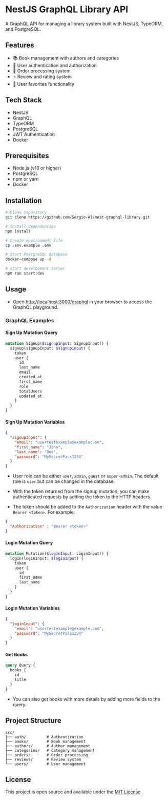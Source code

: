 # NestJS GraphQL Library API

A GraphQL API for managing a library system built with NestJS, TypeORM, and PostgreSQL.

## Features

- 📚 Book management with authors and categories
- 👥 User authentication and authorization
- 🛒 Order processing system
- ⭐ Review and rating system
- 🔖 User favorites functionality

## Tech Stack

- NestJS
- GraphQL
- TypeORM
- PostgreSQL
- JWT Authentication
- Docker

## Prerequisites

- Node.js (v18 or higher)
- PostgreSQL
- npm or yarn
- Docker

## Installation

```bash
# Clone repository
git clone https://github.com/Sergio-Al/nest-graphql-library.git

# Install dependencies
npm install

# Create environment file
cp .env.example .env

# Start PostgreSQL database
docker-compose up -d

# Start development server
npm run start:dev

```

## Usage

- Open [http://localhost:3000/graphql](http://localhost:3000/graphql) in your browser to access the GraphQL playground.

### GraphQL Examples

#### Sign Up Mutation Query

```graphql
mutation Signup($signupInput: SignupInput!) {
  signup(signupInput: $signupInput) {
    token
    user {
      id
      last_name
      email
      created_at
      first_name
      role
      totalUsers
      updated_at
    }
  }
}
```

#### Sign Up Mutation Variables

```json
{
  "signupInput": {
    "email": "usertestexample@examplec.om",
    "first_name": "John",
    "last_name": "Doe",
    "password": "MySecretPass1234"
  }
}
```

- User role can be either `user`, `admin`, `guest` or `super-admin`. The default role is `user` but can be changed in the database.

- With the token returned from the signup mutation, you can make authenticated requests by adding the token to the HTTP headers.

- The token should be added to the `Authorization` header with the value `Bearer <token>`. For example:

```json
{
  "Authorization" : "Bearer <token>"
}
```

#### Login Mutation Query

```graphql
mutation Mutation($loginInput: LoginInput!) {
  login(loginInput: $loginInput) {
    token
    user {
      id
      first_name
      last_name
    }
  }
}
```

#### Login Mutation Variables

```json
{
  "loginInput": {
    "email": "usertestexample@example.com",
    "password": "MySecretPass1234"
  }
}
```

#### Get Books

```graphql
query Query {
  books {
    id
    title
  }
}
``` 
- You can also get books with more details by adding more fields to the query.

## Project Structure

```
src/
├── auth/         # Authentication
├── books/        # Book management
├── authors/      # Author management
├── categories/   # Category management
├── orders/       # Order processing
├── reviews/      # Review system
└── users/        # User management
```

## License

This project is open source and available under the [MIT License](LICENSE).
```
